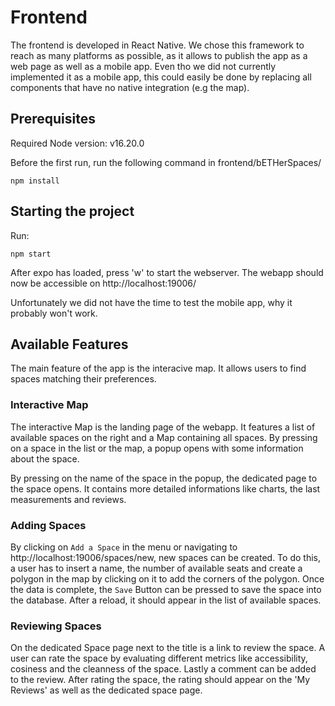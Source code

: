 # Frontend

The frontend is developed in React Native. We chose this framework to reach as many platforms as possible, as it allows to publish the app as a web page as well as a mobile app.
Even tho we did not currently implemented it as a mobile app, this could easily be done by replacing all components that have no native integration (e.g the map).

## Prerequisites 

Required Node version: v16.20.0

Before the first run, run the following command in frontend/bETHerSpaces/

```
npm install
```

## Starting the project

Run: 

```
npm start
```

After expo has loaded, press 'w' to start the webserver. The webapp should now be accessible on http://localhost:19006/

Unfortunately we did not have the time to test the mobile app, why it probably won't work.

## Available Features

The main feature of the app is the interacive map. It allows users to find spaces matching their preferences.

### Interactive Map
The interactive Map is the landing page of the webapp. It features a list of available spaces on the right and a Map containing all spaces.
By pressing on a space in the list or the map, a popup opens with some information about the space.

By pressing on the name of the space in the popup, the dedicated page to the space opens. It contains more detailed informations like charts, the last measurements and reviews.

### Adding Spaces
By clicking on `Add a Space` in the menu or navigating to http://localhost:19006/spaces/new, new spaces can be created.
To do this, a user has to insert a name, the number of available seats and create a polygon in the map by clicking on it to add the corners of the polygon.
Once the data is complete, the `Save` Button can be pressed to save the space into the database. 
After a reload, it should appear in the list of available spaces.

### Reviewing Spaces
On the dedicated Space page next to the title is a link to review the space.
A user can rate the space by evaluating different metrics like accessibility, cosiness and the cleanness of the space.
Lastly a comment can be added to the review.
After rating the space, the rating should appear on the 'My Reviews' as well as the dedicated space page.

